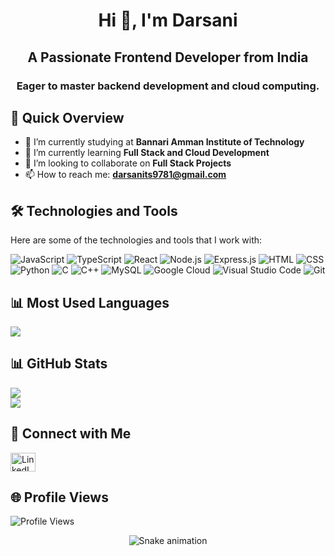 <h1 align="center">Hi 👋, I'm Darsani</h1>
<h2 align="center">A Passionate Frontend Developer from India</h2>
<h3 align="center">Eager to master backend development and cloud computing.</h3>

## 🚀 Quick Overview

- 🔭 I’m currently studying at **Bannari Amman Institute of Technology**
- 🌱 I’m currently learning **Full Stack and Cloud Development**
- 👯 I’m looking to collaborate on **Full Stack Projects**
- 📫 How to reach me: **darsanits9781@gmail.com**

## 🛠️ Technologies and Tools

Here are some of the technologies and tools that I work with:

![JavaScript](https://img.shields.io/badge/-JavaScript-F7DF1E?style=flat-square&logo=javascript&logoColor=black)
![TypeScript](https://img.shields.io/badge/-TypeScript-007ACC?style=flat-square&logo=typescript&logoColor=white)
![React](https://img.shields.io/badge/-React-61DAFB?style=flat-square&logo=react&logoColor=black)
![Node.js](https://img.shields.io/badge/-Node.js-339933?style=flat-square&logo=node.js&logoColor=black)
![Express.js](https://img.shields.io/badge/-Express.js-000000?style=flat-square&logo=express&logoColor=white)
![HTML](https://img.shields.io/badge/-HTML-E34F26?style=flat-square&logo=html5&logoColor=white)
![CSS](https://img.shields.io/badge/-CSS-1572B6?style=flat-square&logo=css3&logoColor=white)
![Python](https://img.shields.io/badge/-Python-3776AB?style=flat-square&logo=python&logoColor=black)
![C](https://img.shields.io/badge/-C-A8B9CC?style=flat-square&logo=c&logoColor=black)
![C++](https://img.shields.io/badge/-C++-00599C?style=flat-square&logo=c%2B%2B&logoColor=black)
![MySQL](https://img.shields.io/badge/-MySQL-4479A1?style=flat-square&logo=mysql&logoColor=white)
![Google Cloud](https://img.shields.io/badge/-Google_Cloud-4285F4?style=flat-square&logo=google-cloud&logoColor=white)
![Visual Studio Code](https://img.shields.io/badge/-VS_Code-007ACC?style=flat-square&logo=visual-studio-code&logoColor=black)
![Git](https://img.shields.io/badge/-Git-F05032?style=flat-square&logo=git&logoColor=black)


## 📊 Most Used Languages
![](https://github-readme-stats.vercel.app/api/top-langs/?username=darsanits07&theme=gotham&hide_border=false&include_all_commits=true&count_private=true&layout=compact)

## 📊 GitHub Stats
![](https://github-readme-stats.vercel.app/api?username=darsanits07&theme=gotham&hide_border=false&include_all_commits=true&count_private=true)<br/>
![](https://github-readme-streak-stats.herokuapp.com/?user=darsanits07&theme=gotham&hide_border=false)<br/>

## 🤝 Connect with Me
<p align="left">
  <a href="https://www.linkedin.com/in/darsani-t-s-ab987927a/" target="_blank"><img align="center" src="https://raw.githubusercontent.com/rahuldkjain/github-profile-readme-generator/master/src/images/icons/Social/linked-in-alt.svg" alt="LinkedIn" height="30" width="40" /></a>
</p>

## 🌐 Profile Views
![Profile Views](https://komarev.com/ghpvc/?username=darsanits07&color=blueviolet&style=flat-square)
<br clear="both">

<div align="center">
  <img src="https://raw.githubusercontent.com/maurodesouza/maurodesouza/output/snake.svg" alt="Snake animation" />
</div>
